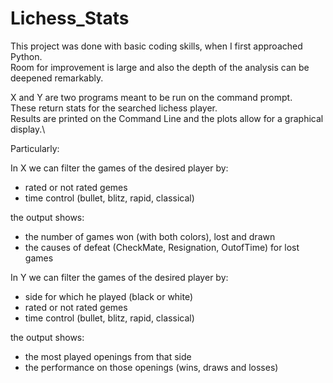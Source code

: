 # Lichess_Stats

This project was done with basic coding skills, when I first approached Python.\
Room for improvement is large and also the depth of the analysis can be deepened remarkably.


X and Y are two programs meant to be run on the command prompt.\
These return stats for the searched lichess player.\
Results are printed on the Command Line and the plots allow for a graphical display.\

Particularly:

In X we can filter the games of the desired player by:
- rated or not rated gemes  
- time control (bullet, blitz, rapid, classical)

the output shows:
- the number of games won (with both colors), lost and drawn
- the causes of defeat (CheckMate, Resignation, OutofTime) for lost games


In Y we can filter the games of the desired player by:
- side for which he played (black or white)
- rated or not rated gemes
- time control (bullet, blitz, rapid, classical)

the output shows:
- the most played openings from that side
- the performance on those openings (wins, draws and losses)
